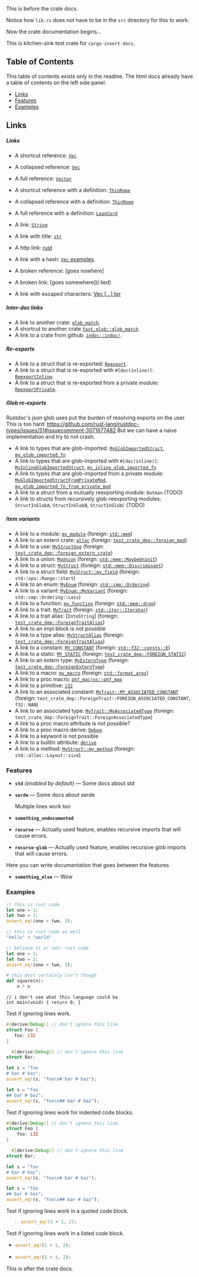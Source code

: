 This is before the crate docs.

Notice how `lib.rs` does not have to be in the `src` directory for this to work.

Now the crate documentation begins...

<!-- docs intro start -->
This is kitchen-sink test crate for `cargo-insert-docs`.
<!-- docs intro end -->

## Table of Contents

This table of contents exists only in the readme. 
The html docs already have a table of contents on the left side panel.

- [Links](#links)
- [Features](#features)
- [Examples](#examples)

## Links

<!-- docs rest start -->
##### Links
- A shortcut reference: [`Vec`]
- A collapsed reference: [`Vec`][]
- A full reference: [`Vector`][`Vec`]

- A shortcut reference with a definition: [`ThinRope`]
- A collapsed reference with a definition: [`ThinRope`][]
- A full reference with a definition: [`LeanCord`][`ThinRope`]

- A link: [`String`](https://doc.rust-lang.org/alloc/string/struct.String.html)
- A link with title: [`str`](https://doc.rust-lang.org/std/primitive.str.html "A String!")
- A http link: [rust](https://www.rust-lang.org/)
- A link with a hash: [`Vec` examples](https://doc.rust-lang.org/alloc/vec/struct.Vec.html#examples).
- A broken reference: [goes nowhere]
- A broken link: [goes somewhere](i lied)
- A link with escaped characters: [Vec \[...\] tor](https://doc.rust-lang.org/alloc/vec/struct.Vec.html "does \"this\" work?")

##### Inter-doc links
- A link to another crate: [`glob_match`](https://docs.rs/fast-glob/1.0.0/fast_glob/fn.glob_match.html).
- A shortcut to another crate [`fast_glob::glob_match`].
- A link to a crate from github: [`indoc::indoc!`].

##### Re-exports
- A link to a struct that is re-exported: [`Reexport`].
- A link to a struct that is re-exported with `#[doc(inline)]`: [`ReexportInline`].
- A link to a struct that is re-exported from a private module: [`ReexportPrivate`].

##### Glob re-exports
Rustdoc's json glob uses put the burden of resolving exports on the user.
This is too hard: <https://github.com/rust-lang/rustdoc-types/issues/51#issuecomment-3071677482>
But we can have a naive implementation and try to not crash.

- A link to types that are glob-imported: [`MyGlobImportedStruct`], [`my_glob_imported_fn`]
- A link to types that are glob-imported with `#[doc(inline)]`: [`MyInlineGlobImportedStruct`], [`my_inline_glob_imported_fn`]
- A link to types that are glob-imported from a private module: [`MyGlobImportedStructFromPrivateMod`], [`my_glob_imported_fn_from_private_mod`]
- A link to a struct from a mutually reexporting module: `Batman` (TODO)
- A link to structs from recursively glob-reexporting modules: `StructInGlobA`, `StructInGlobB`, `StructInGlobC` (TODO)

##### Item variants
- A link to a module: [`my_module`] (foreign: [`std::mem`])
- A link to an extern crate: [`alloc`] (foreign: [`test_crate_dep::foreign_mod`])
- A link to a use: [`MyStructUse`] (foreign: [`test_crate_dep::foreign_extern_crate`])
- A link to a union: [`MyUnion`] (foreign: [`std::mem::MaybeUninit`])
- A link to a struct: [`MyStruct`] (foreign: [`std::mem::Discriminant`])
- A link to a struct field: [`MyStruct::my_field`] (foreign: `std::ops::Range::start`)
- A link to an enum: [`MyEnum`] (foreign: [`std::cmp::Ordering`])
- A link to a variant: [`MyEnum::MyVariant`] (foreign: `std::cmp::Ordering::Less`)
- A link to a function: [`my_function`] (foreign: [`std::mem::drop`])
- A link to a trait: [`MyTrait`] (foreign: [`std::iter::Iterator`])
- A link to a trait alias: [`IntoString`] (foreign: [`test_crate_dep::ForeignTraitAlias`])
- A link to an impl block is not possible
- A link to a type alias: [`MyStructAlias`] (foreign: [`test_crate_dep::ForeignTraitAlias`])
- A link to a constant: [`MY_CONSTANT`] (foreign: [`std::f32::consts::E`])
- A link to a static: [`MY_STATIC`] (foreign: [`test_crate_dep::FOREIGN_STATIC`])
- A link to an extern type: [`MyExternType`] (foreign: [`test_crate_dep::ForeignExternType`])
- A link to a macro: [`my_macro`] (foreign: [`std::format_args`])
- A link to a proc macro: [`phf_macros::phf_map`]
- A link to a primitive: [`i32`]
- A link to an associated constant: [`MyTrait::MY_ASSOCIATED_CONSTANT`] (foreign: `test_crate_dep::ForeignTrait::FOREIGN_ASSOCIATED_CONSTANT`, `f32::NAN`)
- A link to an associated type: [`MyTrait::MyAssociatedType`] (foreign: `test_crate_dep::ForeignTrait::ForeignAssociatedType`)
- A link to a proc macro attribute is not possible?
- A link to a proc macro derive: [`Debug`]
- A link to a keyword is not possible
- A link to a builtin attribute: [`derive`]
- A link to a method: [`MyStruct::my_method`] (foreign: `std::alloc::Layout::size`)


### Features
<!-- features start -->
- **`std`** *(enabled by default)* — Some docs about std
- **`serde`** — Some docs about serde

  Multiple lines work too
- **`something_undocumented`**
- **`recurse`** — Actually used feature, enables recursive imports that will cause errors.
- **`recurse-glob`** — Actually used feature, enables recursive glob imports that will cause errors.

Here you can write documentation that goes
between the features

- **`something_else`** — Wow
<!-- features end -->

### Examples
```rust
// this is rust code
let one = 1;
let two = 2;
assert_eq!(one + two, 3);
```

```rust
// this is rust code as well
"hello" + "world"
```

```rust
// believe it or not: rust code
let one = 1;
let two = 2;
assert_eq!(one + two, 3);
```

```python
# this most certainly isn't though
def square(n):
    n * n
```

```custom,{.language-c}
// i don't see what this language could be
int main(void) { return 0; }
```

Test if ignoring lines work.
```rust
#[derive(Debug)] // don't ignore this line
struct Foo {
   foo: i32
}

  #[derive(Debug)] // don't ignore this line
struct Bar;

let s = "foo
# bar # baz";
assert_eq!(s, "foo\n# bar # baz");

let s = "foo
## bar # baz";
assert_eq!(s, "foo\n## bar # baz");
```

Test if ignoring lines work for indented code blocks.

```rust
#[derive(Debug)] // don't ignore this line
struct Foo {
    foo: i32
}

  #[derive(Debug)] // don't ignore this line
struct Bar;

let s = "foo
# bar # baz";
assert_eq!(s, "foo\n# bar # baz");

let s = "foo
## bar # baz";
assert_eq!(s, "foo\n## bar # baz");
```

Test if ignoring lines work in a quoted code block.

> ```rust
> assert_eq!(1 + 1, 2);
> ```

Test if ignoring lines work in a listed code block.

- ```rust
  assert_eq!(1 + 1, 2);
  ```
- ```rust
  assert_eq!(1 + 1, 2);
  ```


[`test_crate_dep::foreign_mod`]: https://docs.rs/test-crate-dep/0.0.0/test_crate_dep/foreign_mod/index.html
[`test_crate_dep::foreign_extern_crate`]: https://doc.rust-lang.org/alloc/index.html
[`test_crate_dep::ForeignTraitAlias`]: https://docs.rs/test-crate-dep/0.0.0/test_crate_dep/traitalias.ForeignTraitAlias.html
[`test_crate_dep::ForeignExternType`]: https://docs.rs/test-crate-dep/0.0.0/test_crate_dep/foreigntype.ForeignExternType.html
[`test_crate_dep::FOREIGN_STATIC`]: https://docs.rs/test-crate-dep/0.0.0/test_crate_dep/static.FOREIGN_STATIC.html
[`std::mem`]: https://doc.rust-lang.org/core/mem/index.html
[`std::mem::drop`]: https://doc.rust-lang.org/core/mem/fn.drop.html
[`std::mem::MaybeUninit`]: https://doc.rust-lang.org/core/mem/maybe_uninit/union.MaybeUninit.html
[`std::mem::Discriminant`]: https://doc.rust-lang.org/core/mem/struct.Discriminant.html
[`std::iter::Iterator`]: https://doc.rust-lang.org/core/iter/traits/iterator/trait.Iterator.html
[`std::format_args`]: https://doc.rust-lang.org/core/macro.format_args.html
[`std::f32::consts::E`]: https://doc.rust-lang.org/core/f32/consts/constant.E.html
[`std::cmp::Ordering`]: https://doc.rust-lang.org/core/cmp/enum.Ordering.html
[`phf_macros::phf_map`]: https://docs.rs/phf_macros/0.12.1/phf_macros/macro.phf_map.html
[`my_module`]: https://docs.rs/test-crate/0.0.0/test_crate/my_module/index.html
[`my_macro`]: https://docs.rs/test-crate/0.0.0/test_crate/macro.my_macro.html
[`my_inline_glob_imported_fn`]: https://docs.rs/test-crate/0.0.0/test_crate/fn.my_inline_glob_imported_fn.html
[`my_glob_imported_fn`]: https://docs.rs/test-crate/0.0.0/test_crate/to_be_glob_imported/fn.my_glob_imported_fn.html
[`my_glob_imported_fn_from_private_mod`]: https://docs.rs/test-crate/0.0.0/test_crate/fn.my_glob_imported_fn_from_private_mod.html
[`my_function`]: https://docs.rs/test-crate/0.0.0/test_crate/fn.my_function.html
[`indoc::indoc!`]: https://docs.rs/indoc/2.0.6/indoc/macro.indoc.html
[`i32`]: https://doc.rust-lang.org/std/primitive.i32.html
[`fast_glob::glob_match`]: https://docs.rs/fast-glob/1.0.0/fast_glob/fn.glob_match.html
[`derive`]: https://doc.rust-lang.org/core/macros/builtin/attr.derive.html
[`alloc`]: https://doc.rust-lang.org/alloc/index.html
[`Vec`]: https://doc.rust-lang.org/alloc/vec/struct.Vec.html
[`Reexport`]: https://docs.rs/test-crate/0.0.0/test_crate/reexport/struct.Reexport.html
[`ReexportPrivate`]: https://docs.rs/test-crate/0.0.0/test_crate/struct.ReexportPrivate.html
[`ReexportInline`]: https://docs.rs/test-crate/0.0.0/test_crate/struct.ReexportInline.html
[`MyUnion`]: https://docs.rs/test-crate/0.0.0/test_crate/union.MyUnion.html
[`MyTrait`]: https://docs.rs/test-crate/0.0.0/test_crate/trait.MyTrait.html
[`MyTrait::MyAssociatedType`]: https://docs.rs/test-crate/0.0.0/test_crate/trait.MyTrait.html#associatedtype.MyAssociatedType
[`MyTrait::MY_ASSOCIATED_CONSTANT`]: https://docs.rs/test-crate/0.0.0/test_crate/trait.MyTrait.html#associatedconstant.MY_ASSOCIATED_CONSTANT
[`MyStruct`]: https://docs.rs/test-crate/0.0.0/test_crate/struct.MyStruct.html
[`MyStructUse`]: https://docs.rs/test-crate/0.0.0/test_crate/struct.MyStruct.html
[`MyStructAlias`]: https://docs.rs/test-crate/0.0.0/test_crate/type.MyStructAlias.html
[`MyStruct::my_method`]: https://docs.rs/test-crate/0.0.0/test_crate/struct.MyStruct.html#method.my_method
[`MyStruct::my_field`]: https://docs.rs/test-crate/0.0.0/test_crate/struct.MyStruct.html#structfield.my_field
[`MyInlineGlobImportedStruct`]: https://docs.rs/test-crate/0.0.0/test_crate/struct.MyInlineGlobImportedStruct.html
[`MyGlobImportedStruct`]: https://docs.rs/test-crate/0.0.0/test_crate/to_be_glob_imported/struct.MyGlobImportedStruct.html
[`MyGlobImportedStructFromPrivateMod`]: https://docs.rs/test-crate/0.0.0/test_crate/struct.MyGlobImportedStructFromPrivateMod.html
[`MyExternType`]: https://docs.rs/test-crate/0.0.0/test_crate/foreigntype.MyExternType.html
[`MyEnum`]: https://docs.rs/test-crate/0.0.0/test_crate/enum.MyEnum.html
[`MyEnum::MyVariant`]: https://docs.rs/test-crate/0.0.0/test_crate/enum.MyEnum.html#variant.MyVariant
[`MY_STATIC`]: https://docs.rs/test-crate/0.0.0/test_crate/static.MY_STATIC.html
[`MY_CONSTANT`]: https://docs.rs/test-crate/0.0.0/test_crate/constant.MY_CONSTANT.html
[`Debug`]: https://doc.rust-lang.org/core/fmt/macros/derive.Debug.html
[`ThinRope`]: https://doc.rust-lang.org/alloc/string/struct.String.html
<!-- docs rest end -->

This is after the crate docs.